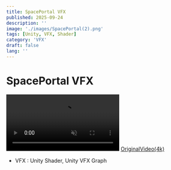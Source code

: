 ```yaml
---
title: SpacePortal VFX
published: 2025-09-24
description: ''
image: './images/SpacePortal(2).png'
tags: [Unity, VFX, Shader]
category: 'VFX'
draft: false 
lang: ''
---
```

# SpacePortal VFX

<video controls loop = "" muted ="" autoplay = ""><source src ="https://github.com/kingJ0/kingJ0.github.io/raw/refs/heads/main/src/content/posts/video/SpacePortal_010.mp4"></video>
[OriginalVideo(4k)](https://github.com/kingJ0/kingJ0.github.io/raw/refs/heads/main/src/content/posts/video/SpacePortal_010.mp4)


- VFX : Unity Shader, Unity VFX Graph

